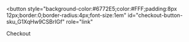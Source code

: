 
<script src="https://js.stripe.com/v3"></script>

<button
  style="background-color:#6772E5;color:#FFF;padding:8px 12px;border:0;border-radius:4px;font-size:1em"
  id="checkout-button-sku_G1XqHw9CSBrIGf"
  role="link"
>
  Checkout
</button>

<div id="error-message"></div>

<script>
(function() {
  var stripe = Stripe('pk_live_Ree6XLq6Adt26kOWDylYYjah');

  var checkoutButton = document.getElementById('checkout-button-sku_G1XqHw9CSBrIGf');
  checkoutButton.addEventListener('click', function () {
    // When the customer clicks on the button, redirect
    // them to Checkout.
    stripe.redirectToCheckout({
      items: [{sku: 'sku_G1XqHw9CSBrIGf', quantity: 1}],

      // Do not rely on the redirect to the successUrl for fulfilling
      // purchases, customers may not always reach the success_url after
      // a successful payment.
      // Instead use one of the strategies described in
      // https://stripe.com/docs/payments/checkout/fulfillment
      successUrl: window.location.protocol + '//TeddiRene.com/success',
      cancelUrl: window.location.protocol + '//TeddiRene.com/canceled',
    })
    .then(function (result) {
      if (result.error) {
        // If `redirectToCheckout` fails due to a browser or network
        // error, display the localized error message to your customer.
        var displayError = document.getElementById('error-message');
        displayError.textContent = result.error.message;
      }
    });
  });
})();
</script>
